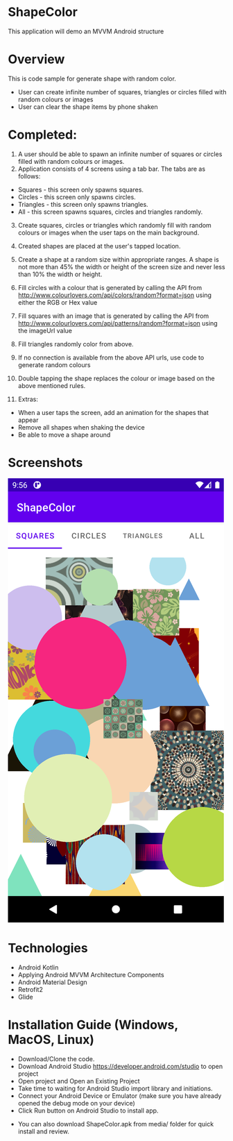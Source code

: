 # ShapeColor
This application will demo an MVVM Android structure

# Overview
This is code sample for generate shape with random color.
- User can create infinite number of squares, triangles or circles filled with random colours or images
- User can clear the shape items by phone shaken

# Completed:
1. A user should be able to spawn an infinite number of squares or circles filled with random colours or images.
2. Application consists of 4 screens using a tab bar. The tabs are as follows:
  - Squares - this screen only spawns squares.
  - Circles - this screen only spawns circles.
  - Triangles - this screen only spawns triangles.
  - All - this screen spawns squares, circles and triangles randomly.
3. Create squares, circles or triangles which randomly fill with random colours or images when the user taps on the main background.
4. Created shapes are placed at the user's tapped location.
5. Create a shape at a random size within appropriate ranges. A shape is not more than 45% the width or height of the screen size and never less than 10% the width or height.
5. Fill circles with a colour that is generated by calling the API from http://www.colourlovers.com/api/colors/random?format=json using either the RGB or Hex value
6. Fill squares with an image that is generated by calling the API from http://www.colourlovers.com/api/patterns/random?format=json using the imageUrl value
7. Fill triangles randomly color from above.
8. If no connection is available from the above API urls, use code to generate random colours
9. Double tapping the shape replaces the colour or image based on the above mentioned rules.

10. Extras:
 - When a user taps the screen, add an animation for the shapes that appear
 - Remove all shapes when shaking the device
 - Be able to move a shape around
 
# Screenshots
 
 ![](media/screenshot1.png)
 
# Technologies
- Android Kotlin
- Applying Android MVVM Architecture Components
- Android Material Design
- Retrofit2
- Glide

# Installation Guide (Windows, MacOS, Linux)
- Download/Clone the code.
- Download Android Studio https://developer.android.com/studio to open project
- Open project and Open an Existing Project
- Take time to waiting for Android Studio import library and initiations.
- Connect your Android Device or Emulator (make sure you have already opened the debug mode on your device)
- Click Run button on Android Studio to install app.

* You can also download ShapeColor.apk from media/ folder for quick install and review.



